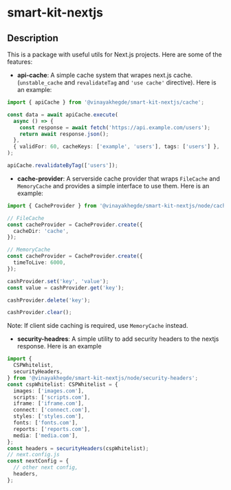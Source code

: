 # smart-kit-nextjs

## Description

This is a package with useful utils for Next.js projects. Here are some of the features:

- **api-cache**: A simple cache system that wrapes next.js cache. (`unstable_cache` and `revalidateTag` and `'use cache'` directive). Here is an example:

```ts
import { apiCache } from '@vinayakhegde/smart-kit-nextjs/cache';

const data = await apiCache.execute(
  async () => {
    const response = await fetch('https://api.example.com/users');
    return await response.json();
  },
  { validFor: 60, cacheKeys: ['example', 'users'], tags: ['users'] },
);

apiCache.revalidateByTag(['users']);
```

- **cache-provider**: A serverside cache provider that wraps `FileCache` and `MemoryCache` and provides a simple interface to use them. Here is an example:

```ts
import { CacheProvider } from '@vinayakhegde/smart-kit-nextjs/node/cache-provider';

// FileCache
const cacheProvider = CacheProvider.create({
  cacheDir: 'cache',
});

// MemoryCache
const cacheProvider = CacheProvider.create({
  timeToLive: 6000,
});

cashProvider.set('key', 'value');
const value = cashProvider.get('key');

cashProvider.delete('key');

cashProvider.clear();
```

Note: If client side caching is required, use `MemoryCache` instead.

- **security-headres**: A simple utility to add security headers to the nextjs response. Here is an example

```ts
import {
  CSPWhitelist,
  securityHeaders,
} from '@vinayakhegde/smart-kit-nextjs/node/security-headers';
const cspWhitelist: CSPWhitelist = {
  images: ['images.com'],
  scripts: ['scripts.com'],
  iframe: ['iframe.com'],
  connect: ['connect.com'],
  styles: ['styles.com'],
  fonts: ['fonts.com'],
  reports: ['reports.com'],
  media: ['media.com'],
};
const headers = securityHeaders(cspWhitelist);
// next.config.js
const nextConfig = {
  // other next config,
  headers,
};
```
